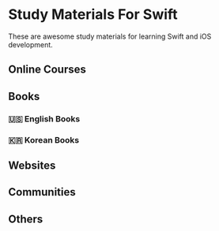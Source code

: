 # Study Materials For Swift
These are awesome study materials for learning Swift and iOS development.
## Online Courses
## Books
### 🇺🇸 English Books
### 🇰🇷 Korean Books
## Websites
## Communities
## Others
